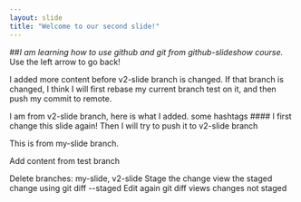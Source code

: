 ```yaml
---
layout: slide
title: "Welcome to our second slide!"
---
```

##*I am learning how to use github and git from github-slideshow course.*
Use the left arrow to go back!

I added more content before v2-slide branch is changed. If that branch is changed, I think I will first rebase my current branch test on it, and then push my commit to remote.

I am from v2-slide branch, here is what I added. some hashtags ####
I first change this slide again! Then I will try to push it to v2-slide branch

This is from my-slide branch.

Add content from test branch

Delete branches: my-slide, v2-slide 
Stage the change view the staged change using git diff --staged
Edit again  git diff views changes not staged
